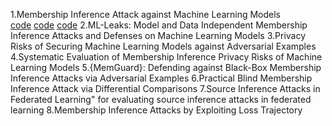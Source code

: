1.Membership Inference Attack against Machine Learning Models  
[code](https://github.com/csong27/membership-inference)
[code](https://github.com/yonsei-cysec/Membership_Inference_Attack)
[code](https://github.com/spring-epfl/mia)
2.ML-Leaks: Model and Data Independent Membership Inference Attacks and Defenses on Machine Learning Models
3.Privacy Risks of Securing Machine Learning Models against Adversarial Examples
4.Systematic Evaluation of Membership Inference Privacy Risks of Machine Learning Models
5.{MemGuard}: Defending against Black-Box Membership Inference Attacks via Adversarial Examples
6.Practical Blind Membership Inference Attack via Differential Comparisons
7.Source Inference Attacks in Federated Learning" for evaluating source inference attacks in federated learning
8.Membership Inference Attacks by Exploiting Loss Trajectory
